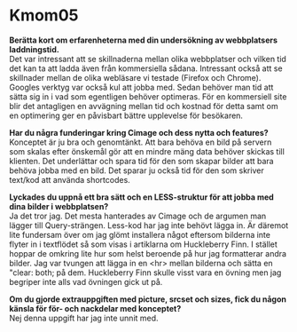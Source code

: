 Kmom05
===============================

**Berätta kort om erfarenheterna med din undersökning av webbplatsers laddningstid.**<br>
Det var intressant att se skillnaderna mellan olika webbplatser och vilken tid
det kan ta att ladda även från kommersiella sådana. Intressant också att se
skillnader mellan de olika webläsare vi testade (Firefox och Chrome). Googles verktyg
var också kul att jobba med. Sedan behöver man tid att sätta sig in i vad som
egentligen behöver optimeras. För en kommersiell site blir det antagligen en avvägning mellan
tid och kostnad för detta samt om en optimering ger en påvisbart bättre upplevelse
för besökaren.

**Har du några funderingar kring Cimage och dess nytta och features?**<br>
Konceptet är ju bra och genomtänkt. Att bara behöva en bild på servern som skalas
efter önskemål gör att en mindre mäng data behöver skickas till klienten. Det underlättar
och spara tid för den som skapar bilder att bara behöva jobba med en bild. Det
sparar ju också tid för den som skriver text/kod att använda shortcodes.

**Lyckades du uppnå ett bra sätt och en LESS-struktur för att jobba med dina bilder i webbplatsen?**<br>
Ja det tror jag. Det mesta hanterades av Cimage och de argumen man lägger till
Query-strängen. Less-kod har jag inte behövt lägga in. Är däremot lite fundersam
över om jag glömt installera något eftersom bilderna inte flyter in i textflödet
så som visas i artiklarna om Huckleberry Finn. I stället hoppar de omkring lite
hur som helst beroende på hur jag formatterar andra bilder. Jag var tvungen att
lägga in en &lt;hr&gt; mellan bilderna och sätta en "clear: both; på dem. Huckleberry Finn
skulle visst vara en övning men jag begriper inte alls vad övningen gick ut på.

**Om du gjorde extrauppgiften med picture, srcset och sizes, fick du någon känsla för för- och nackdelar med konceptet?**<br>
Nej denna uppgift har jag inte unnit med.
